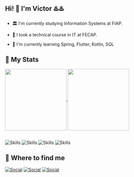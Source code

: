 
## Hi! 👋 I'm Victor ♨️♨️


- 🏛️ I'm currently studying Information Systems at FIAP.

- 🏬 I took a technical course in IT at FECAP.

- 🍃 I'm currently learning Spring, Flutter, Kotlin, SQL

##  🌠 My Stats
 <a href="https://github.com/vmventuraa/github-readme-stats">
  <img height=200 align="center" src="https://github-readme-stats.vercel.app/api?username=vmventuraa&theme=dracula" />
</a>
<a href="https://github.com/anuraghazra/convoychat">
  <img height=200 align="center" src="https://github-readme-stats.vercel.app/api/top-langs?username=vmventuraa&layout=compact&langs_count=8&card_width=320&theme=dracula" />
</a>




<br>![Skills](https://img.shields.io/badge/Java-ED8B00?style=for-the-badge&logo=openjdk&logoColor=white)
![Skills](https://img.shields.io/badge/Dart-0175C2?style=for-the-badge&logo=dart&logoColor=white)
![Skills](https://img.shields.io/badge/Spring-6DB33F?style=for-the-badge&logo=spring&logoColor=white)
![Skills](https://img.shields.io/badge/HTML5-E34F26?style=for-the-badge&logo=html5&logoColor=white)




##  🔗 Where to find me
[![Social](https://img.shields.io/badge/GitHub-100000?style=for-the-badge&logo=github&logoColor=white)](https://github.com/vmventuraa)
 [![Social](https://img.shields.io/badge/LinkedIn-0077B5?style=for-the-badge&logo=linkedin&logoColor=white)](https://www.linkedin.com/in/victormventura/)
 [![Social](https://img.shields.io/badge/Gmail-D14836?style=for-the-badge&logo=gmail&logoColor=white)](mailto:vmventura025@gmail.com)

 
 
